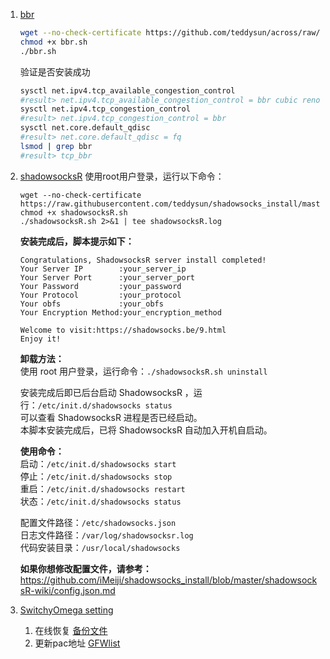 1. [bbr](https://teddysun.com/489.html)
    ```bash
    wget --no-check-certificate https://github.com/teddysun/across/raw/master/bbr.sh
    chmod +x bbr.sh
    ./bbr.sh
    ```
    验证是否安装成功
    ```bash
    sysctl net.ipv4.tcp_available_congestion_control
    #result> net.ipv4.tcp_available_congestion_control = bbr cubic reno
    sysctl net.ipv4.tcp_congestion_control
    #result> net.ipv4.tcp_congestion_control = bbr
    sysctl net.core.default_qdisc
    #result> net.core.default_qdisc = fq
    lsmod | grep bbr
    #result> tcp_bbr
    ```

2. [shadowsocksR](https://github.com/iMeiji/shadowsocks_install/wiki)
    使用root用户登录，运行以下命令：
    ```
    wget --no-check-certificate https://raw.githubusercontent.com/teddysun/shadowsocks_install/master/shadowsocksR.sh
    chmod +x shadowsocksR.sh
    ./shadowsocksR.sh 2>&1 | tee shadowsocksR.log
    ```

    **安装完成后，脚本提示如下：**
    ```
    Congratulations, ShadowsocksR server install completed!
    Your Server IP        :your_server_ip
    Your Server Port      :your_server_port
    Your Password         :your_password
    Your Protocol         :your_protocol
    Your obfs             :your_obfs
    Your Encryption Method:your_encryption_method

    Welcome to visit:https://shadowsocks.be/9.html
    Enjoy it!
    ```

    **卸载方法：**  
    使用 root 用户登录，运行命令：`./shadowsocksR.sh uninstall`  

    安装完成后即已后台启动 ShadowsocksR ，运行：`/etc/init.d/shadowsocks status`    
    可以查看 ShadowsocksR 进程是否已经启动。  
    本脚本安装完成后，已将 ShadowsocksR 自动加入开机自启动。  

    **使用命令：**  
    启动：`/etc/init.d/shadowsocks start`  
    停止：`/etc/init.d/shadowsocks stop`  
    重启：`/etc/init.d/shadowsocks restart`  
    状态：`/etc/init.d/shadowsocks status`  

    配置文件路径：`/etc/shadowsocks.json`  
    日志文件路径：`/var/log/shadowsocksr.log`  
    代码安装目录：`/usr/local/shadowsocks`  

    **如果你想修改配置文件，请参考：**  
    https://github.com/iMeiji/shadowsocks_install/blob/master/shadowsocksR-wiki/config.json.md  

3. [SwitchyOmega setting](https://github.com/FelisCatus/SwitchyOmega/wiki/GFWList)
    1. 在线恢复
        [备份文件](https://gist.githubusercontent.com/noob9527/40857e0e15fc0dbe9d47d80bef2efc17/raw/4636eace71f806fbc7aae5056dd41bd96aa7fd40/OmegaOptions.bak)
    2. 更新pac地址
        [GFWlist](https://raw.githubusercontent.com/gfwlist/gfwlist/master/gfwlist.txt)
